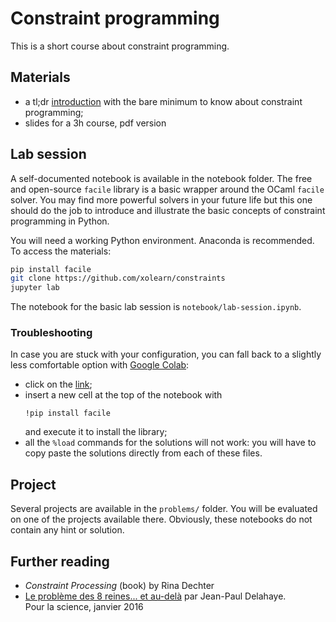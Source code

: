 # Constraint programming

This is a short course about constraint programming.

## Materials

- a tl;dr [introduction](https://github.com/xolearn/constraints/blob/master/documents/summary.pdf) with the bare minimum to know about constraint programming;
- slides for a 3h course, pdf version

## Lab session

A self-documented notebook is available in the notebook folder. The free and open-source `facile` library is a basic wrapper around the OCaml `facile` solver. You may find more powerful solvers in your future life but this one should do the job to introduce and illustrate the basic concepts of constraint programming in Python. 

You will need a working Python environment. Anaconda is recommended. To access the materials:
```sh
pip install facile
git clone https://github.com/xolearn/constraints
jupyter lab
```

The notebook for the basic lab session is `notebook/lab-session.ipynb`.

### Troubleshooting

In case you are stuck with your configuration, you can fall back to a slightly less comfortable option with [Google Colab](https://colab.research.google.com/github/xolearn/constraints/blob/master/notebooks/lab_session.ipynb):

- click on the [link](https://colab.research.google.com/github/xolearn/constraints/blob/master/notebooks/lab_session.ipynb);
- insert a new cell at the top of the notebook with  
  ```
  !pip install facile
  ```  
  and execute it to install the library;
- all the `%load` commands for the solutions will not work: you will have to copy paste the solutions directly from each of these files.

## Project

Several projects are available in the `problems/` folder. You will be evaluated on one of the projects available there. Obviously, these notebooks do not contain any hint or solution.

## Further reading

- *Constraint Processing* (book) by Rina Dechter
- [Le problème des 8 reines... et au-delà](https://tinyurl.com/8reines)  par Jean-Paul Delahaye.  
  Pour la science, janvier 2016